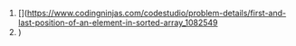 1. [](https://www.codingninjas.com/codestudio/problem-details/first-and-last-position-of-an-element-in-sorted-array_1082549
2. )
